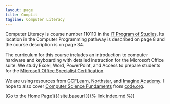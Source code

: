 ```yaml
---
layout: page
title: CompLit
tagline: Computer Literacy
---
```

Computer Literacy is course number 110110 in the 
<a href="https://education.ky.gov/CTE/ctepa/Documents/IT--2017-2019.pdf">IT Program of Studies</a>. 
Its location in the Computer Programming pathway is described on page 8 
and the course description is on page 34.

The curriculum for this course includes an introduction to computer hardware and keyboarding 
with detailed instruction for the Microsoft Office suite. 
We study Excel, Word, PowerPoint, and Access to prepare students for the 
<a href="https://www.microsoft.com/en-us/learning/mos-certification.aspx">
Microsoft Office Specialist Certification</a>.

We are using resources from <a href="https://www.gcflearnfree.org">GCFLearn</a>, 
<a href="https://www.digitalliteracyassessment.org">Northstar</a>, 
and <a href="https://www.microsoft.com/en-us/education/imagine-academy/default.aspx">Imagine Academy</a>. 
I hope to also cover <a href="https://code.org/educate/curriculum/express-course">
Computer Science Fundaments</a> from <a href="https://code.org">code.org</a>.

[Go to the Home Page]({{ site.baseurl }}{% link index.md %})
